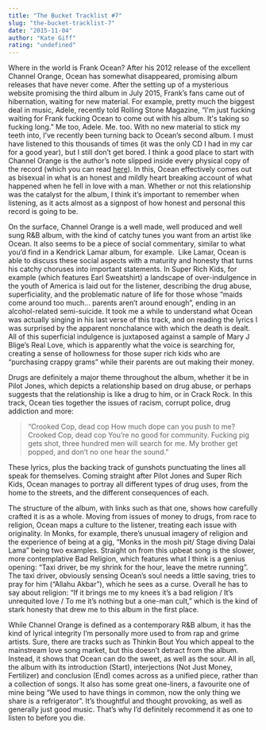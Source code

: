 ```yaml
---
title: "The Bucket Tracklist #7"
slug: "the-bucket-tracklist-7"
date: "2015-11-04"
author: "Kate Giff"
rating: "undefined"
---
```


Where in the world is Frank Ocean? After his 2012 release of the excellent Channel Orange, Ocean has somewhat disappeared, promising album releases that have never come. After the setting up of a mysterious website promising the third album in July 2015, Frank’s fans came out of hibernation, waiting for new material. For example, pretty much the biggest deal in music, Adele, recently told Rolling Stone Magazine, “I'm just fucking waiting for Frank fucking Ocean to come out with his album. It's taking so fucking long.” Me too, Adele. Me. too. With no new material to stick my teeth into, I’ve recently been turning back to Ocean’s second album. I must have listened to this thousands of times (it was the only CD I had in my car for a good year), but I still don’t get bored. I think a good place to start with Channel Orange is the author’s note slipped inside every physical copy of the record (which you can read [here](http://genius.com/Frank-ocean-frank-oceans-open-letter-on-tumblr-annotated)). In this, Ocean effectively comes out as bisexual in what is an honest and mildly heart breaking account of what happened when he fell in love with a man. Whether or not this relationship was the catalyst for the album, I think it’s important to remember when listening, as it acts almost as a signpost of how honest and personal this record is going to be.

On the surface, Channel Orange is a well made, well produced and well sung R&B album, with the kind of catchy tunes you want from an artist like Ocean. It also seems to be a piece of social commentary, similar to what you’d find in a Kendrick Lamar album, for example.  Like Lamar, Ocean is able to discuss these social aspects with a maturity and honesty that turns his catchy choruses into important statements. In Super Rich Kids, for example (which features Earl Sweatshirt) a landscape of over-indulgence in the youth of America is laid out for the listener, describing the drug abuse, superficiality, and the problematic nature of life for those whose “maids come around too much… parents aren’t around enough”, ending in an alcohol-related semi-suicide. It took me a while to understand what Ocean was actually singing in his last verse of this track, and on reading the lyrics I was surprised by the apparent nonchalance with which the death is dealt. All of this superficial indulgence is juxtaposed against a sample of Mary J Blige’s Real Love, which is apparently what the voice is searching for, creating a sense of hollowness for those super rich kids who are “purchasing crappy grams” while their parents are out making their money.

Drugs are definitely a major theme throughout the album, whether it be in Pilot Jones, which depicts a relationship based on drug abuse, or perhaps suggests that the relationship is like a drug to him, or in Crack Rock. In this track, Ocean ties together the issues of racism, corrupt police, drug addiction and more:

> “Crooked Cop, dead cop How much dope can you push to me? Crooked Cop, dead cop You’re no good for community. Fucking pig gets shot, three hundred men will search for me. My brother get popped, and don’t no one hear the sound.”

These lyrics, plus the backing track of gunshots punctuating the lines all speak for themselves. Coming straight after Pilot Jones and Super Rich Kids, Ocean manages to portray all different types of drug uses, from the home to the streets, and the different consequences of each.

The structure of the album, with links such as that one, shows how carefully crafted it is as a whole. Moving from issues of money to drugs, from race to religion, Ocean maps a culture to the listener, treating each issue with originality. In Monks, for example, there’s unusual imagery of religion and the experience of being at a gig, “Monks in the mosh pit/ Stage diving Dalai Lama” being two examples. Straight on from this upbeat song is the slower, more contemplative Bad Religion, which features what I think is a genius opening: “Taxi driver, be my shrink for the hour, leave the metre running”. The taxi driver, obviously sensing Ocean’s soul needs a little saving, tries to pray for him (“Allahu Akbar”), which he sees as a curse. Overall he has to say about religion: “If it brings me to my knees it’s a bad religion / It’s unrequited love / To me it’s nothing but a one-man cult,” which is the kind of stark honesty that drew me to this album in the first place.

While Channel Orange is defined as a contemporary R&B album, it has the kind of lyrical integrity I’m personally more used to from rap and grime artists. Sure, there are tracks such as Thinkin Bout You which appeal to the mainstream love song market, but this doesn’t detract from the album. Instead, it shows that Ocean can do the sweet, as well as the sour. All in all, the album with its introduction (Start), interjections (Not Just Money, Fertilizer) and conclusion (End) comes across as a unified piece, rather than a collection of songs. It also has some great one-liners, a favourite one of mine being “We used to have things in common, now the only thing we share is a refrigerator”. It’s thoughtful and thought provoking, as well as generally just good music. That’s why I’d definitely recommend it as one to listen to before you die.
